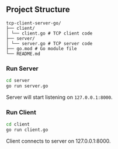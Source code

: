 ## Project Structure

```
tcp-client-server-go/
├── client/
│ └── client.go # TCP client code
├── server/
│ └── server.go # TCP server code
├── go.mod # Go module file
└── README.md
```

### Run Server
```bash
cd server
go run server.go
```

Server will start listening on `127.0.0.1:8000`.

### Run Client
```bash
cd client
go run client.go
```

Client connects to server on 127.0.0.1:8000.
